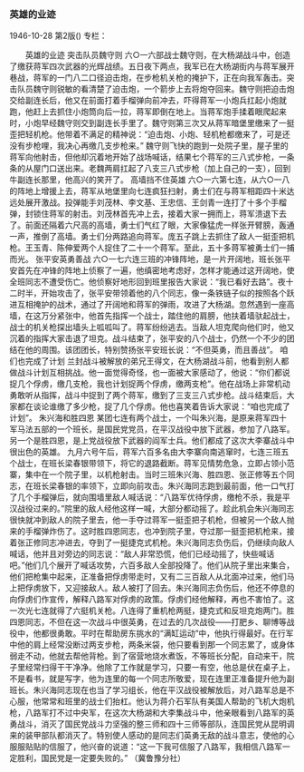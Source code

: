 ### 英雄的业迹

1946-10-28
第2版()
专栏：

　　英雄的业迹
    突击队员魏守则
    六○一六部战士魏守则，在大杨湖战斗中，创造了缴获蒋军四次武器的光辉战绩。五日夜下两点，我军已在大杨湖街内与蒋军展开巷战，蒋军的一门八二口径迫击炮，在步枪机关枪的掩护下，正在向我军轰击。突击队员魏守则锐敏的看清楚了迫击炮，一个箭步上去将炮夺回来。魏守则把迫击炮交给副连长后，他又在前面打着手榴弹向前冲去，吓得蒋军一小炮兵扛起小炮就跑，他赶上去抓住小炮筒向后一拉，蒋军即倒在地上。当蒋军炮手揉着眼爬起来时，小炮早经魏守则交到副连长手里了。魏守则第三次又从蒋军暗堡里缴来了一挺歪把轻机枪。他带着不满足的精神说：“迫击炮、小炮、轻机枪都缴来了，可是还没有步枪哩，我决心再缴几支步枪来。”
    魏守则飞快的跑到一处院子里，屋子里的蒋军向他射击，但他却沉着地开始了战场喊话，结果七个蒋军的三八式步枪，一条条的从屋门口送出来。老魏两肩扛起了八支三八式步枪（加上自己的一支），回到牛副连长那里，他高兴的笑开了。
    高墙挡不住英雄
    六○一六第七连，从六○一八的阵地上增援上去，蒋军从地堡里向七连疯狂扫射，勇士们在与蒋军相距四十米达远处展开激战。投弹能手刘茂林、李文基、王忠信、王剑青一连打了十多个手榴弹，封锁住蒋军的射击。刘茂林首先冲上去，接着大家一拥而上，蒋军溃退下去了。前面还隔着六尺高的高墙，勇士们气红了眼，大家像猛虎一样张开臂膀，轰通一声，推倒了高墙。勇士们分两路追向蒋军。庞五子跳上去抓住了敌人一挺歪把机枪。王玉青、陈伸爱两个人捉住了二十一个蒋军。至此，五十多蒋军被勇士们一捕而光。
    张平安英勇善战
    六○一七六连三班的冲锋阵地，是一片开阔地，班长张平安首先在冲锋的阵地上侦察了一遍，他缜密地考虑好，怎样才能通过这开阔地，使全班同志不遭受伤亡。他侦察好地形回到班里报告大家说：“我已看好去路”。夜十二时半，开始攻击了，张平安带领着他的八个同志，像一条铁链子似的按照各个跃进互相掩护的战术，通过了开阔地和蒋军的弹雨，攻进了大杨湖。忽然遇到一座高墙，在这万分紧张中，他首先指挥一个战士，踏住他的肩膀，他扶着墙驮起战士，战士的机关枪探出墙头上呱呱叫了。蒋军纷纷逃去。当敌人坦克爬向他们时，他又沉着的指挥大家击退了坦克。战斗结束了，张平安的八个战士，仍然一个不少的团结在他的周围。该团团长，特别赞扬张平安班长说：“不但英勇，而且善战”。
    咱们也完成了计划
    兰封战斗被解放的弟兄王得文，在大杨湖战斗前，他看到别人都做战斗计划互相挑战。他一面觉得奇怪，也一面被大家感动了，他说：“你们都说捉几个俘虏，缴几支枪，我也计划捉两个俘虏，缴两支枪”。他在战场上非常机动勇敢听从指挥，战斗中捉到了两个蒋军，缴到了三支三八式步枪。战斗结束后，大家都在谈论谁缴了多少枪，捉了几个俘虏。他也喜笑着告诉大家说：“咱也完成了计划”。
    朱兴海和胜四恩
    某团七连有两个战士，一个叫朱兴海，是原来蒋军四十军马法五部的一个班长，是国民党党员，在平汉战役中放下武器，参加了八路军。另一个是胜四恩，是上党战役放下武器的阎军士兵。他们都成了这次大李寨战斗中很出色的英雄。
    九月六号午后，蒋军六百多名由大李寨向南逃窜时，七连三班五个战士，在班长梁春银带领下，将它的退路截断。蒋军见情势危急，立即占领小范寨，集中在一个院子里，以机枪射击。当时三班朱兴海、胜四恩、张正修等五个同志，在班长梁春银的率领下，立即向前攻击。朱兴海同志跑到最前面，他一口气打了几个手榴弹后，就向围墙里敌人喊话说：“八路军优待俘虏，缴枪不杀，我是平汉战役过来的。”院里的敌人经他这样一喊，大部分都动摇了。趁此机会朱兴海同志很快就冲到敌人的院子里去，他一手夺过蒋军一挺歪把子机枪，但被另一个敌人抛来的手榴弹炸伤了。这时胜四恩同志，也冲到院子里，夺过那一挺歪把机枪来，接着张正修同志冲进去，夺到了一挺捷克式机枪。朱兴海同志负伤后，仍继续向敌人喊话，他并且对旁边的同志说：“敌人非常恐慌，他们已经动摇了，快些喊话吧。”他们几个展开了喊话攻势，六百多敌人全部投降了。他们从院子里出来集合，他们把枪集中起来，正准备把俘虏带走时，又有二三百敌人从北面冲过来，他们马上把俘虏放下，又迎接敌人。敌人被打了回去。朱兴海同志负伤后，他还不停息的向俘虏们作宣传，解释八路军对俘虏的政策。俘虏们经他解释，再也不害怕了。这一次光七连就得了六挺机关枪。八连得了重机枪两挺，捷克式和反坦克炮两门。胜四恩同志，不但在这一次战斗中很英勇，在过去的几次战役——打肥乡、聊博等战役中，他都很勇敢。平时在帮助房东挑水的“满缸运动”中，他执行得最好。在行军中他的肩上经常没断过两支步枪，两条米袋，他只要看到那一个同志累了，或身体弱走不动，他就去帮他背枪。到了宿营地烧水煮饭，不等班长分配，自动来干，院子里经常扫得干干净净。他除了工作就是学习，只要一有空，他总是伏在桌子上，不是看书，就是写字，他为连里的每一个同志所敬爱，现在连里正准备提升他为副班长。朱兴海同志现在也当了学习组长，他在平汉战役被解放后，对八路军总是不心服，他常常和班里的战士们抬杠。他认为蒋介石军队有美国人帮助的飞机大炮机枪，八路军打不过中央军，在这次大杨湖和大李集战斗中，他亲眼看到八路军的英勇战斗，消灭了国民党战斗力坚强的整三师和四十三师等部队，连国民党从昆明调来的装甲部队都消灭了。特别使人感动的是同志们英勇无敌的战斗意志，使他的心服服贴贴的信服了，他兴奋的说道：“这一下我可信服了八路军，我相信八路军一定胜利，国民党是一定要失败的。”
            （冀鲁豫分社）
